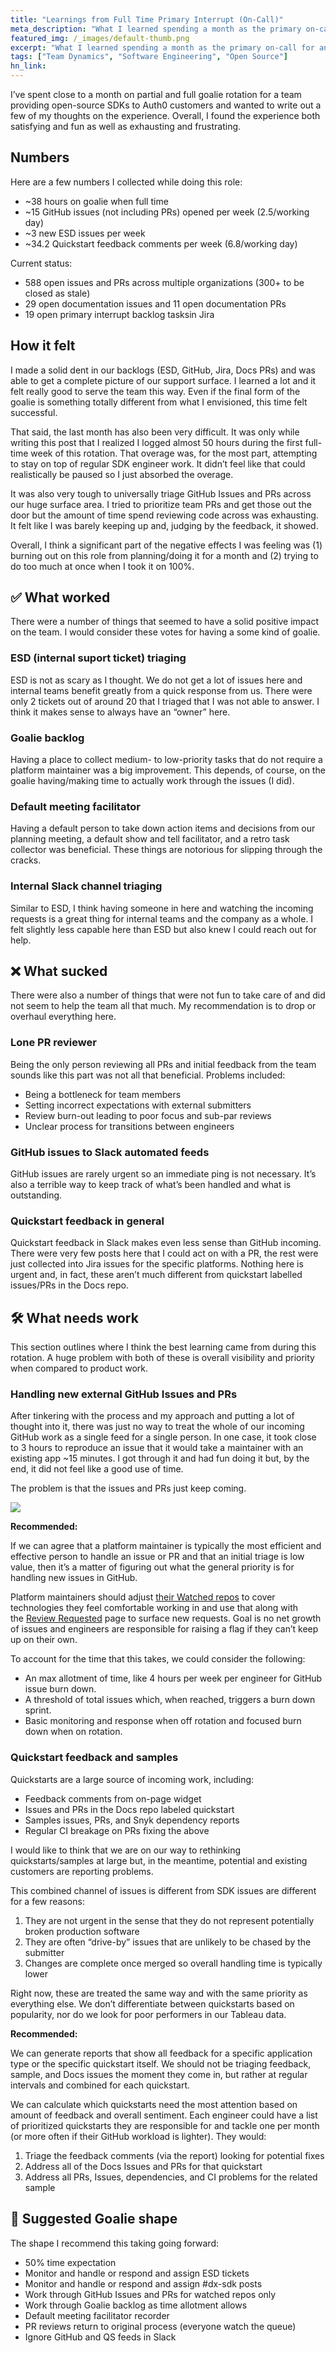 ```yaml
---
title: "Learnings from Full Time Primary Interrupt (On-Call)"
meta_description: "What I learned spending a month as the primary on-call for an open source support team."
featured_img: /_images/default-thumb.png
excerpt: "What I learned spending a month as the primary on-call for an open source support team."
tags: ["Team Dynamics", "Software Engineering", "Open Source"]
hn_link:
---
```


I’ve spent close to a month on partial and full goalie rotation for a team providing open-source SDKs to Auth0 customers and wanted to write out a few of my thoughts on the experience. Overall, I found the experience both satisfying and fun as well as exhausting and frustrating. 

## Numbers

Here are a few numbers I collected while doing this role:

-   ~38 hours on goalie when full time
-   ~15 GitHub issues (not including PRs) opened per week (2.5/working day)
-   ~3 new ESD issues per week
-   ~34.2 Quickstart feedback comments per week (6.8/working day)

Current status:

-   588 open issues and PRs across multiple organizations (300+ to be closed as stale)
-   29 open documentation issues and 11 open documentation PRs
-   19 open primary interrupt backlog tasksin Jira

## How it felt

I made a solid dent in our backlogs (ESD, GitHub, Jira, Docs PRs) and was able to get a complete picture of our support surface. I learned a lot and it felt really good to serve the team this way. Even if the final form of the goalie is something totally different from what I envisioned, this time felt successful. 

That said, the last month has also been very difficult. It was only while writing this post that I realized I logged almost 50 hours during the first full-time week of this rotation. That overage was, for the most part, attempting to stay on top of regular SDK engineer work. It didn’t feel like that could realistically be paused so I just absorbed the overage.

It was also very tough to universally triage GitHub Issues and PRs across our huge surface area. I tried to prioritize team PRs and get those out the door but the amount of time spend reviewing code across was exhausting. It felt like I was barely keeping up and, judging by the feedback, it showed. 

Overall, I think a significant part of the negative effects I was feeling was (1) burning out on this role from planning/doing it for a month and (2) trying to do too much at once when I took it on 100%.

## ✅ What worked

There were a number of things that seemed to have a solid positive impact on the team. I would consider these votes for having a some kind of goalie.

### ESD (internal suport ticket) triaging

ESD is not as scary as I thought. We do not get a lot of issues here and internal teams benefit greatly from a quick response from us. There were only 2 tickets out of around 20 that I triaged that I was not able to answer. I think it makes sense to always have an “owner” here. 

### Goalie backlog

Having a place to collect medium- to low-priority tasks that do not require a platform maintainer was a big improvement. This depends, of course, on the goalie having/making time to actually work through the issues (I did).

### Default meeting facilitator

Having a default person to take down action items and decisions from our planning meeting, a default show and tell facilitator, and a retro task collector was beneficial. These things are notorious for slipping through the cracks.

### Internal Slack channel triaging

Similar to ESD, I think having someone in here and watching the incoming requests is a great thing for internal teams and the company as a whole. I felt slightly less capable here than ESD but also knew I could reach out for help. 

## ❌ What sucked

There were also a number of things that were not fun to take care of and did not seem to help the team all that much. My recommendation is to drop or overhaul everything here.

### Lone PR reviewer

Being the only person reviewing all PRs and initial feedback from the team sounds like this part was not all that beneficial. Problems included:

* Being a bottleneck for team members
* Setting incorrect expectations with external submitters
* Review burn-out leading to poor focus and sub-par reviews
* Unclear process for transitions between engineers  

### GitHub issues to Slack automated feeds

GitHub issues are rarely urgent so an immediate ping is not necessary. It’s also a terrible way to keep track of what’s been handled and what is outstanding. 

### Quickstart feedback in general

Quickstart feedback in Slack makes even less sense than GitHub incoming. There were very few posts here that I could act on with a PR, the rest were just collected into Jira issues for the specific platforms. Nothing here is urgent and, in fact, these aren’t much different from quickstart labelled issues/PRs in the Docs repo.

## 🛠 What needs work

This section outlines where I think the best learning came from during this rotation. A huge problem with both of these is overall visibility and priority when compared to product work. 

### Handling new external GitHub Issues and PRs

After tinkering with the process and my approach and putting a lot of thought into it, there was just no way to treat the whole of our incoming GitHub work as a single feed for a single person. In one case, it took close to 3 hours to reproduce an issue that it would take a maintainer with an existing app ~15 minutes. I got through it and had fun doing it but, by the end, it did not feel like a good use of time. 

The problem is that the issues and PRs just keep coming.

![](/_images/2019/10/issue-progress.png)

**Recommended:** 

If we can agree that a platform maintainer is typically the most efficient and effective person to handle an issue or PR and that an initial triage is low value, then it’s a matter of figuring out what the general priority is for handling new issues in GitHub.

Platform maintainers should adjust [their Watched repos](https://github.com/watching) to cover technologies they feel comfortable working in and use that along with the [Review Requested](https://github.com/pulls/review-requested) page to surface new requests. Goal is no net growth of issues and engineers are responsible for raising a flag if they can’t keep up on their own.

To account for the time that this takes, we could consider the following:

* An max allotment of time, like 4 hours per week per engineer for GitHub issue burn down.
* A threshold of total issues which, when reached, triggers a burn down sprint.
* Basic monitoring and response when off rotation and focused burn down when on rotation.

### Quickstart feedback and samples

Quickstarts are a large source of incoming work, including:

* Feedback comments from on-page widget
* Issues and PRs in the Docs repo labeled quickstart
* Samples issues, PRs, and Snyk dependency reports
* Regular CI breakage on PRs fixing the above

I would like to think that we are on our way to rethinking quickstarts/samples at large but, in the meantime, potential and existing customers are reporting problems.

This combined channel of issues is different from SDK issues are different for a few reasons:

1.  They are not urgent in the sense that they do not represent potentially broken production software
2.  They are often “drive-by” issues that are unlikely to be chased by the submitter
3.  Changes are complete once merged so overall handling time is typically lower

Right now, these are treated the same way and with the same priority as everything else. We don’t differentiate between quickstarts based on popularity, nor do we look for poor performers in our Tableau data.

**Recommended:**

We can generate reports that show all feedback for a specific application type or the specific quickstart itself. We should not be triaging feedback, sample, and Docs issues the moment they come in, but rather at regular intervals and combined for each quickstart. 

We can calculate which quickstarts need the most attention based on amount of feedback and overall sentiment. Each engineer could have a list of prioritized quickstarts they are responsible for and tackle one per month (or more often if their GitHub workload is lighter). They would:

1.  Triage the feedback comments (via the report) looking for potential fixes
2.  Address all of the Docs Issues and PRs for that quickstart
3.  Address all PRs, Issues, dependencies, and CI problems for the related sample

## 🙌 Suggested Goalie shape

The shape I recommend this taking going forward:

* 50% time expectation
* Monitor and handle or respond and assign ESD tickets
* Monitor and handle or respond and assign #dx-sdk posts
* Work through GitHub Issues and PRs for watched repos only
* Work through Goalie backlog as time allotment allows
* Default meeting facilitator recorder
* PR reviews return to original process (everyone watch the queue)
* Ignore GitHub and QS feeds in Slack
